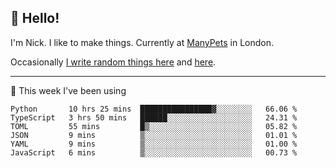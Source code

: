 ## 👋 Hello! 

I'm Nick. I like to make things. Currently at [ManyPets](https://manypets.com) in London.

Occasionally [I write random things here](https://nicksnell.com) and [here](https://twitter.com/nicksnell).

-------

🚀 This week I've been using

<!--START_SECTION:waka-->

```text
Python       10 hrs 25 mins  ████████████████▓░░░░░░░░   66.06 %
TypeScript   3 hrs 50 mins   ██████░░░░░░░░░░░░░░░░░░░   24.31 %
TOML         55 mins         █▒░░░░░░░░░░░░░░░░░░░░░░░   05.82 %
JSON         9 mins          ▒░░░░░░░░░░░░░░░░░░░░░░░░   01.01 %
YAML         9 mins          ▒░░░░░░░░░░░░░░░░░░░░░░░░   01.00 %
JavaScript   6 mins          ▒░░░░░░░░░░░░░░░░░░░░░░░░   00.73 %
```

<!--END_SECTION:waka-->
